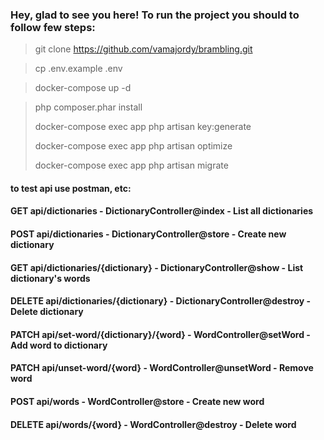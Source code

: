 ### Hey, glad to see you here! To run the project you should to follow few steps:

> git clone https://github.com/vamajordy/brambling.git

> cp .env.example .env

> docker-compose up -d

> php composer.phar install
>
> docker-compose exec app php artisan key:generate
> 
> docker-compose exec app php artisan optimize
> 
> docker-compose exec app php artisan migrate 

#### to test api use postman, etc:

#### GET        api/dictionaries - DictionaryController@index - List all dictionaries
#### POST       api/dictionaries - DictionaryController@store - Create new dictionary
#### GET        api/dictionaries/{dictionary} - DictionaryController@show - List dictionary's words
#### DELETE     api/dictionaries/{dictionary} - DictionaryController@destroy - Delete dictionary
#### PATCH      api/set-word/{dictionary}/{word} - WordController@setWord - Add word to dictionary
#### PATCH      api/unset-word/{word} - WordController@unsetWord - Remove word 
#### POST       api/words - WordController@store - Create new word
#### DELETE     api/words/{word} - WordController@destroy - Delete word

